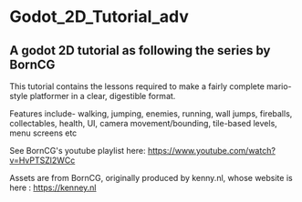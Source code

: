# Godot_2D_Tutorial_adv
## A godot 2D tutorial as following the series by BornCG 

This tutorial contains the lessons required to make a fairly complete mario-style platformer in a clear, digestible format. 

Features include- walking, jumping, enemies, running, wall jumps, fireballs, collectables, health, UI, camera movement/bounding, tile-based levels, menu screens etc

See BornCG's youtube playlist here: https://www.youtube.com/watch?v=HvPTSZl2WCc

Assets are from BornCG, originally produced by kenny.nl, whose website is here : https://kenney.nl
